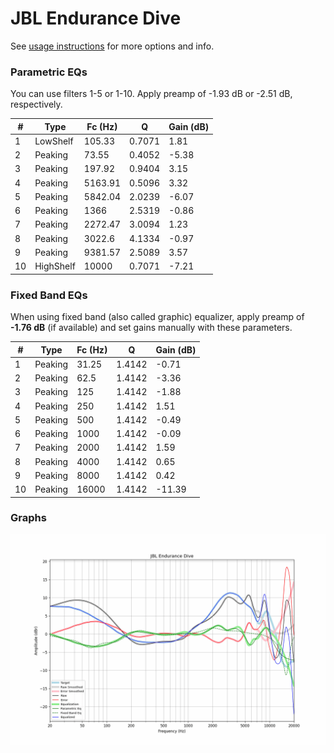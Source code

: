 # JBL Endurance Dive
See [usage instructions](https://github.com/jaakkopasanen/AutoEq#usage) for more options and info.

### Parametric EQs
You can use filters 1-5 or 1-10. Apply preamp of -1.93 dB or -2.51 dB, respectively.

|   # | Type      |   Fc (Hz) |      Q |   Gain (dB) |
|-----|-----------|-----------|--------|-------------|
|   1 | LowShelf  |    105.33 | 0.7071 |        1.81 |
|   2 | Peaking   |     73.55 | 0.4052 |       -5.38 |
|   3 | Peaking   |    197.92 | 0.9404 |        3.15 |
|   4 | Peaking   |   5163.91 | 0.5096 |        3.32 |
|   5 | Peaking   |   5842.04 | 2.0239 |       -6.07 |
|   6 | Peaking   |   1366    | 2.5319 |       -0.86 |
|   7 | Peaking   |   2272.47 | 3.0094 |        1.23 |
|   8 | Peaking   |   3022.6  | 4.1334 |       -0.97 |
|   9 | Peaking   |   9381.57 | 2.5089 |        3.57 |
|  10 | HighShelf |  10000    | 0.7071 |       -7.21 |

### Fixed Band EQs
When using fixed band (also called graphic) equalizer, apply preamp of **-1.76 dB** (if available) and set gains manually with these parameters.

|   # | Type    |   Fc (Hz) |      Q |   Gain (dB) |
|-----|---------|-----------|--------|-------------|
|   1 | Peaking |     31.25 | 1.4142 |       -0.71 |
|   2 | Peaking |     62.5  | 1.4142 |       -3.36 |
|   3 | Peaking |    125    | 1.4142 |       -1.88 |
|   4 | Peaking |    250    | 1.4142 |        1.51 |
|   5 | Peaking |    500    | 1.4142 |       -0.49 |
|   6 | Peaking |   1000    | 1.4142 |       -0.09 |
|   7 | Peaking |   2000    | 1.4142 |        1.59 |
|   8 | Peaking |   4000    | 1.4142 |        0.65 |
|   9 | Peaking |   8000    | 1.4142 |        0.42 |
|  10 | Peaking |  16000    | 1.4142 |      -11.39 |

### Graphs
![](./JBL%20Endurance%20Dive.png)

